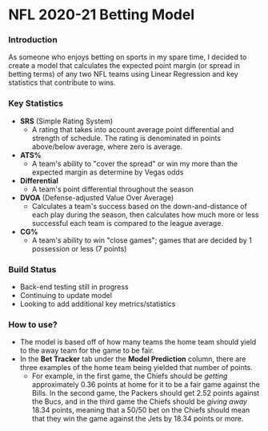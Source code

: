 # NFL 2020-21 Betting Model

### Introduction
As someone who enjoys betting on sports in my spare time, I decided to create a model that calculates the expected point margin (or spread in betting terms) of any two NFL teams using Linear Regression and key statistics that contribute to wins. 

### Key Statistics
- **SRS** (Simple Rating System)
  - A rating that takes into account average point differential and strength of schedule. The rating is denominated in points     above/below average, where zero is average.
- **ATS%**
  - A team's ability to "cover the spread" or win my more than the expected margin as determine by Vegas odds
- **Differential**
  - A team's point differential throughout the season
- **DVOA** (Defense-adjusted Value Over Average)
  - Calculates a team's success based on the down-and-distance of each play during the season, then calculates how much more or less successful each team is compared to the league average.
- **CG%**
  - A team's ability to win "close games"; games that are decided by 1 possession or less (7 points)

### Build Status
- Back-end testing still in progress
- Continuing to update model
- Looking to add additional key metrics/statistics

### How to use?
- The model is based off of how many teams the home team should yield to the away team for the game to be fair. 
- In the **Bet Tracker** tab under the **Model Prediction** column, there are three examples of the home team being yielded that number of points. 
  - For example, in the first game, the Chiefs should be *getting* approximately 0.36 points at home for it to be a fair game against the Bills. In the second game, the Packers should get 2.52 points against the Bucs, and in the third game the Chiefs should be *giving away* 18.34 points, meaning that a 50/50 bet on the Chiefs should mean that they win the game against the Jets by 18.34 points or more.

